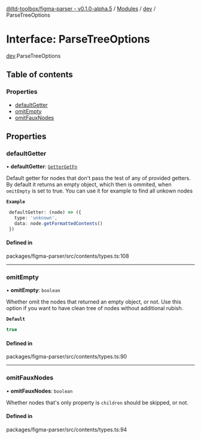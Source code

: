 [@ltd-toolbox/figma-parser - v0.1.0-alpha.5](../README.md) / [Modules](../modules.md) / [dev](../modules/dev.md) / ParseTreeOptions

# Interface: ParseTreeOptions

[dev](../modules/dev.md).ParseTreeOptions

## Table of contents

### Properties

- [defaultGetter](dev.ParseTreeOptions.md#defaultgetter)
- [omitEmpty](dev.ParseTreeOptions.md#omitempty)
- [omitFauxNodes](dev.ParseTreeOptions.md#omitfauxnodes)

## Properties

### defaultGetter

• **defaultGetter**: [`GetterGetFn`](../modules/dev.md#gettergetfn)

Default getter for nodes that don't pass the test of any of provided getters.
By default it returns an empty object, which then is ommited, when `omitEmpty` is set to true.
You can use it for example to find all unkown nodes

**`Example`**

```typescript
 defaultGetter: (node) => ({
   type: 'unknown',
   data: node.getFormattedContents()
 })
```

#### Defined in

packages/figma-parser/src/contents/types.ts:108

___

### omitEmpty

• **omitEmpty**: `boolean`

Whether omit the nodes that returned an empty object, or not.
Use this option if you want to have clean tree of nodes without additional rubish.

**`Default`**

```ts
true
```

#### Defined in

packages/figma-parser/src/contents/types.ts:90

___

### omitFauxNodes

• **omitFauxNodes**: `boolean`

Whether nodes that's only property is `children` should be skipped, or not.

#### Defined in

packages/figma-parser/src/contents/types.ts:94
